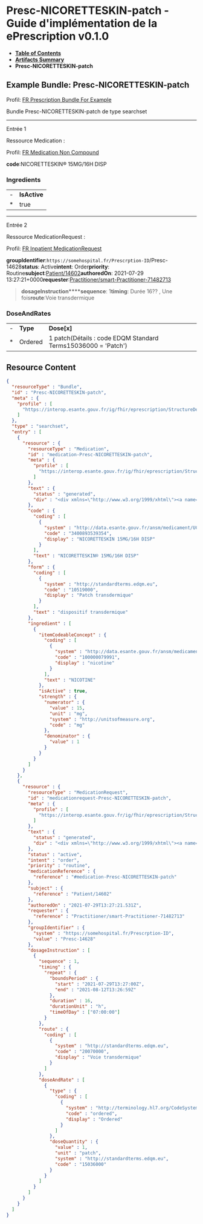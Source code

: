 # Presc-NICORETTESKIN-patch - Guide d'implémentation de la ePrescription v0.1.0

* [**Table of Contents**](toc.md)
* [**Artifacts Summary**](artifacts.md)
* **Presc-NICORETTESKIN-patch**

## Example Bundle: Presc-NICORETTESKIN-patch

Profil: [FR Prescription Bundle For Example](StructureDefinition-fr-prescription-bundle-for-example.md)

Bundle Presc-NICORETTESKIN-patch de type searchset

-------

Entrée 1

Ressource Medication :

> 

Profil: [FR Medication Non Compound](StructureDefinition-fr-medication-noncompound.md)

**code**:NICORETTESKIN® 15MG/16H DISP

### Ingredients

| | |
| :--- | :--- |
| - | **IsActive** |
| * | true |


-------

Entrée 2

Ressource MedicationRequest :

> 

Profil: [FR Inpatient MedicationRequest](StructureDefinition-fr-inpatient-medicationrequest.md)

**groupIdentifier**:`https://somehospital.fr/Prescrption-ID`/Presc-14628**status**: Active**intent**: Order**priority**: Routine**subject**:[Patient/14602](Patient/14602)**authoredOn**: 2021-07-29 13:27:21+0000**requester**:[Practitioner/smart-Practitioner-71482713](Practitioner/smart-Practitioner-71482713)
> **dosageInstruction****sequence**: 1**timing**: Durée 16?? , Une fois**route**:Voie transdermique

### DoseAndRates

| | | |
| :--- | :--- | :--- |
| - | **Type** | **Dose[x]** |
| * | Ordered | 1 patch(Détails : code EDQM Standard Terms15036000 = 'Patch') |





## Resource Content

```json
{
  "resourceType" : "Bundle",
  "id" : "Presc-NICORETTESKIN-patch",
  "meta" : {
    "profile" : [
      "https://interop.esante.gouv.fr/ig/fhir/eprescription/StructureDefinition/fr-prescription-bundle-for-example"
    ]
  },
  "type" : "searchset",
  "entry" : [
    {
      "resource" : {
        "resourceType" : "Medication",
        "id" : "medication-Presc-NICORETTESKIN-patch",
        "meta" : {
          "profile" : [
            "https://interop.esante.gouv.fr/ig/fhir/eprescription/StructureDefinition/fr-medication-noncompound"
          ]
        },
        "text" : {
          "status" : "generated",
          "div" : "<div xmlns=\"http://www.w3.org/1999/xhtml\"><a name=\"Medication_medication-Presc-NICORETTESKIN-patch\"> </a><p class=\"res-header-id\"><b>Narratif généré : Médication medication-Presc-NICORETTESKIN-patch</b></p><a name=\"medication-Presc-NICORETTESKIN-patch\"> </a><a name=\"hcmedication-Presc-NICORETTESKIN-patch\"> </a><div style=\"display: inline-block; background-color: #d9e0e7; padding: 6px; margin: 4px; border: 1px solid #8da1b4; border-radius: 5px; line-height: 60%\"><p style=\"margin-bottom: 0px\"/><p style=\"margin-bottom: 0px\">Profil: <a href=\"StructureDefinition-fr-medication-noncompound.html\">FR Medication Non Compound</a></p></div><p><b>code</b>: <span title=\"Codes :{http://data.esante.gouv.fr/ansm/medicament/UCD 3400893539354}\">NICORETTESKIN® 15MG/16H DISP</span></p><p><b>form</b>: <span title=\"Codes :{http://standardterms.edqm.eu 10519000}\">dispositif transdermique</span></p><h3>Ingredients</h3><table class=\"grid\"><tr><td style=\"display: none\">-</td><td><b>Item[x]</b></td><td><b>IsActive</b></td><td><b>Strength</b></td></tr><tr><td style=\"display: none\">*</td><td><span title=\"Codes :{http://data.esante.gouv.fr/ansm/medicament/codeSMS 100000079991}\">NICOTINE</span></td><td>true</td><td>15 mg<span style=\"background: LightGoldenRodYellow\"> (Détails : code UCUMmg = 'mg')</span>/1</td></tr></table></div>"
        },
        "code" : {
          "coding" : [
            {
              "system" : "http://data.esante.gouv.fr/ansm/medicament/UCD",
              "code" : "3400893539354",
              "display" : "NICORETTESKIN 15MG/16H DISP"
            }
          ],
          "text" : "NICORETTESKIN® 15MG/16H DISP"
        },
        "form" : {
          "coding" : [
            {
              "system" : "http://standardterms.edqm.eu",
              "code" : "10519000",
              "display" : "Patch transdermique"
            }
          ],
          "text" : "dispositif transdermique"
        },
        "ingredient" : [
          {
            "itemCodeableConcept" : {
              "coding" : [
                {
                  "system" : "http://data.esante.gouv.fr/ansm/medicament/codeSMS",
                  "code" : "100000079991",
                  "display" : "nicotine"
                }
              ],
              "text" : "NICOTINE"
            },
            "isActive" : true,
            "strength" : {
              "numerator" : {
                "value" : 15,
                "unit" : "mg",
                "system" : "http://unitsofmeasure.org",
                "code" : "mg"
              },
              "denominator" : {
                "value" : 1
              }
            }
          }
        ]
      }
    },
    {
      "resource" : {
        "resourceType" : "MedicationRequest",
        "id" : "medicationrequest-Presc-NICORETTESKIN-patch",
        "meta" : {
          "profile" : [
            "https://interop.esante.gouv.fr/ig/fhir/eprescription/StructureDefinition/fr-inpatient-medicationrequest"
          ]
        },
        "text" : {
          "status" : "generated",
          "div" : "<div xmlns=\"http://www.w3.org/1999/xhtml\"><a name=\"MedicationRequest_medicationrequest-Presc-NICORETTESKIN-patch\"> </a><p class=\"res-header-id\"><b>Narratif généré : PrescriptionMédicamenteuseTODO medicationrequest-Presc-NICORETTESKIN-patch</b></p><a name=\"medicationrequest-Presc-NICORETTESKIN-patch\"> </a><a name=\"hcmedicationrequest-Presc-NICORETTESKIN-patch\"> </a><div style=\"display: inline-block; background-color: #d9e0e7; padding: 6px; margin: 4px; border: 1px solid #8da1b4; border-radius: 5px; line-height: 60%\"><p style=\"margin-bottom: 0px\"/><p style=\"margin-bottom: 0px\">Profil: <a href=\"StructureDefinition-fr-inpatient-medicationrequest.html\">FR Inpatient MedicationRequest</a></p></div><p><b>status</b>: Active</p><p><b>intent</b>: Order</p><p><b>priority</b>: Routine</p><p><b>medication</b>: <code>#medication-Presc-NICORETTESKIN-patch</code></p><p><b>subject</b>: <a href=\"Patient/14602\">Patient/14602</a></p><p><b>authoredOn</b>: 2021-07-29 13:27:21+0000</p><p><b>requester</b>: <a href=\"Practitioner/smart-Practitioner-71482713\">Practitioner/smart-Practitioner-71482713</a></p><p><b>groupIdentifier</b>: <code>https://somehospital.fr/Prescrption-ID</code>/Presc-14628</p><blockquote><p><b>dosageInstruction</b></p><p><b>sequence</b>: 1</p><p><b>timing</b>: Durée 16?? , Une fois</p><p><b>route</b>: <span title=\"Codes :{http://standardterms.edqm.eu 20070000}\">Voie transdermique</span></p><h3>DoseAndRates</h3><table class=\"grid\"><tr><td style=\"display: none\">-</td><td><b>Type</b></td><td><b>Dose[x]</b></td></tr><tr><td style=\"display: none\">*</td><td><span title=\"Codes :{http://terminology.hl7.org/CodeSystem/dose-rate-type ordered}\">Ordered</span></td><td>1 patch<span style=\"background: LightGoldenRodYellow\"> (Détails : code EDQM Standard Terms15036000 = 'Patch')</span></td></tr></table></blockquote></div>"
        },
        "status" : "active",
        "intent" : "order",
        "priority" : "routine",
        "medicationReference" : {
          "reference" : "#medication-Presc-NICORETTESKIN-patch"
        },
        "subject" : {
          "reference" : "Patient/14602"
        },
        "authoredOn" : "2021-07-29T13:27:21.531Z",
        "requester" : {
          "reference" : "Practitioner/smart-Practitioner-71482713"
        },
        "groupIdentifier" : {
          "system" : "https://somehospital.fr/Prescrption-ID",
          "value" : "Presc-14628"
        },
        "dosageInstruction" : [
          {
            "sequence" : 1,
            "timing" : {
              "repeat" : {
                "boundsPeriod" : {
                  "start" : "2021-07-29T13:27:00Z",
                  "end" : "2021-08-12T13:26:59Z"
                },
                "duration" : 16,
                "durationUnit" : "h",
                "timeOfDay" : ["07:00:00"]
              }
            },
            "route" : {
              "coding" : [
                {
                  "system" : "http://standardterms.edqm.eu",
                  "code" : "20070000",
                  "display" : "Voie transdermique"
                }
              ]
            },
            "doseAndRate" : [
              {
                "type" : {
                  "coding" : [
                    {
                      "system" : "http://terminology.hl7.org/CodeSystem/dose-rate-type",
                      "code" : "ordered",
                      "display" : "Ordered"
                    }
                  ]
                },
                "doseQuantity" : {
                  "value" : 1,
                  "unit" : "patch",
                  "system" : "http://standardterms.edqm.eu",
                  "code" : "15036000"
                }
              }
            ]
          }
        ]
      }
    }
  ]
}

```
